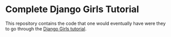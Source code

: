 # Complete Django Girls Tutorial

This repository contains the code that one would eventually have were they to go through the [Django Girls tutorial](https://tutorial.djangogirls.org/en/).
